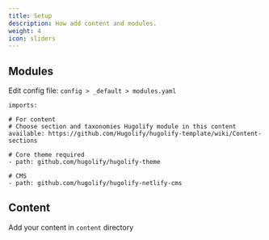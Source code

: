 ```yaml
---
title: Setup
description: How add content and modules.
weight: 4
icon: sliders
---
```


## Modules

Edit config file: `config > _default > modules.yaml`

```shell
imports:

# For content
# Choose section and taxonomies Hugolify module in this content available: https://github.com/Hugolify/hugolify-template/wiki/Content-sections

# Core theme required
- path: github.com/hugolify/hugolify-theme

# CMS
- path: github.com/hugolify/hugolify-netlify-cms
```

## Content

Add your content in `content` directory
